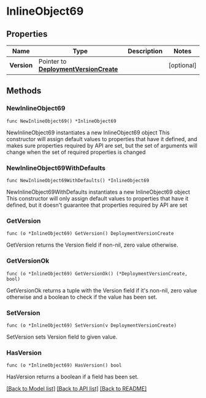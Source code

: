 # InlineObject69

## Properties

Name | Type | Description | Notes
------------ | ------------- | ------------- | -------------
**Version** | Pointer to [**DeploymentVersionCreate**](deploymentVersionCreate.md) |  | [optional] 

## Methods

### NewInlineObject69

`func NewInlineObject69() *InlineObject69`

NewInlineObject69 instantiates a new InlineObject69 object
This constructor will assign default values to properties that have it defined,
and makes sure properties required by API are set, but the set of arguments
will change when the set of required properties is changed

### NewInlineObject69WithDefaults

`func NewInlineObject69WithDefaults() *InlineObject69`

NewInlineObject69WithDefaults instantiates a new InlineObject69 object
This constructor will only assign default values to properties that have it defined,
but it doesn't guarantee that properties required by API are set

### GetVersion

`func (o *InlineObject69) GetVersion() DeploymentVersionCreate`

GetVersion returns the Version field if non-nil, zero value otherwise.

### GetVersionOk

`func (o *InlineObject69) GetVersionOk() (*DeploymentVersionCreate, bool)`

GetVersionOk returns a tuple with the Version field if it's non-nil, zero value otherwise
and a boolean to check if the value has been set.

### SetVersion

`func (o *InlineObject69) SetVersion(v DeploymentVersionCreate)`

SetVersion sets Version field to given value.

### HasVersion

`func (o *InlineObject69) HasVersion() bool`

HasVersion returns a boolean if a field has been set.


[[Back to Model list]](../README.md#documentation-for-models) [[Back to API list]](../README.md#documentation-for-api-endpoints) [[Back to README]](../README.md)


